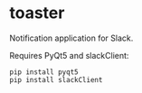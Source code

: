 # toaster
Notification application for Slack.

Requires PyQt5 and slackClient:
```
pip install pyqt5
pip install slackClient
```
